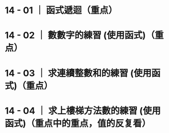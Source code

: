 # 14 - 01 ｜ 函式遞迴（重点）

# 14 - 02 ｜ 數數字的練習 (使用函式)（重点）

# 14 - 03 ｜ 求連續整數和的練習 (使用函式)（重点）

# 14 - 04 ｜ 求上樓梯方法數的練習 (使用函式)（重点中的重点，值的反复看）
